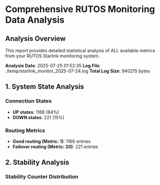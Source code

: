 # Comprehensive RUTOS Monitoring Data Analysis

## Analysis Overview

This report provides detailed statistical analysis of ALL available metrics from your RUTOS Starlink monitoring system.

**Analysis Date**: 2025-07-25 01:52:35
**Log File**: ./temp/starlink_monitor_2025-07-24.log
**Total Log Size**: 940215 bytes

## 1. System State Analysis

### Connection States

- **UP states**: 1166 (84%)
- **DOWN states**: 221 (15%)

### Routing Metrics

- **Good routing (Metric: 1)**: 1166 entries
- **Failover routing (Metric: 20)**: 221 entries

## 2. Stability Analysis

### Stability Counter Distribution
